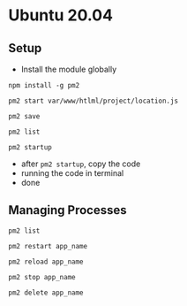# Ubuntu 20.04
## Setup
- Install the module globally

```
npm install -g pm2
```

```
pm2 start var/www/htlml/project/location.js
```

```
pm2 save
```

```
pm2 list
```

```
pm2 startup
```

- after `pm2 startup`, copy the code
- running the code in terminal
- done

## Managing Processes
```
pm2 list
```

```
pm2 restart app_name
```

```
pm2 reload app_name
```

```
pm2 stop app_name
```

```
pm2 delete app_name
```
